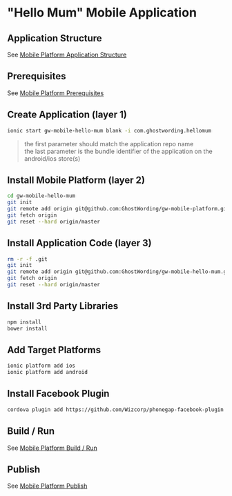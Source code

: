 "Hello Mum" Mobile Application
==============================

Application Structure
---------------------

See [Mobile Platform Application Structure](https://github.com/GhostWording/gw-mobile-platform#application-structure)

Prerequisites
-------------

See [Mobile Platform Prerequisites](https://github.com/GhostWording/gw-mobile-platform#prerequisites)

Create Application (layer 1)
----------------------------

```sh
ionic start gw-mobile-hello-mum blank -i com.ghostwording.hellomum
```
> the first parameter should match the application repo name  
> the last parameter is the bundle identifier of the application on the android/ios store(s)

Install Mobile Platform (layer 2)
---------------------------------

```sh
cd gw-mobile-hello-mum 
git init
git remote add origin git@github.com:GhostWording/gw-mobile-platform.git
git fetch origin
git reset --hard origin/master
```

Install Application Code (layer 3)
----------------------------------

```sh
rm -r -f .git
git init
git remote add origin git@github.com:GhostWording/gw-mobile-hello-mum.git
git fetch origin
git reset --hard origin/master
```

Install 3rd Party Libraries
---------------------------

```sh
npm install
bower install
```

Add Target Platforms
--------------------

```sh
ionic platform add ios
ionic platform add android
```

Install Facebook Plugin
-----------------------

```sh
cordova plugin add https://github.com/Wizcorp/phonegap-facebook-plugin.git --variable APP_ID="461147764033404" --variable APP_NAME="HelloMum"
```

Build / Run
-----------

See [Mobile Platform Build / Run](https://github.com/GhostWording/gw-mobile-platform#build--run)

Publish
-------

See [Mobile Platform Publish](https://github.com/GhostWording/gw-mobile-platform#publish)
